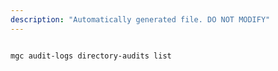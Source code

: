 ```yaml
---
description: "Automatically generated file. DO NOT MODIFY"
---
```


```bash

mgc audit-logs directory-audits list

```